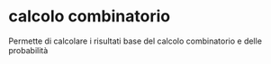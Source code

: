 # calcolo combinatorio
Permette di calcolare i risultati base del calcolo combinatorio e delle probabilità
